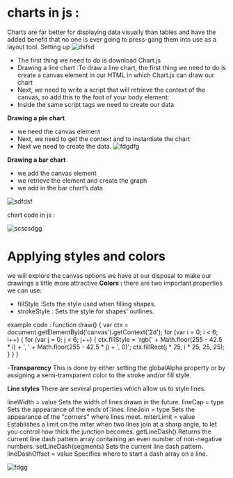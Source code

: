 # charts in js : 

Charts are far better for displaying data visually than tables and have the added benefit that no one is ever going to press-gang them into use as a layout tool.
Setting up
![dsfsd](https://miro.medium.com/max/3748/1*toepgVwopga9TYFpSkSxXw.png)

* The first thing we need to do is download Chart.js
* Drawing a line chart :To draw a line chart, the first thing we need to do is create a canvas element in our HTML in which Chart.js can draw our chart
* Next, we need to write a script that will retrieve the context of the canvas, so add this to the foot of your body element:
* Inside the same script tags we need to create our data

**Drawing a pie chart**
* we need the canvas element
* Next, we need to get the context and to instantiate the chart
* Next we need to create the data.
![fdgdfg](https://miro.medium.com/max/679/1*c9QQgpC9YnznJWFOjWF7tA.png)

**Drawing a bar chart**
* we add the canvas element
* we retrieve the element and create the graph
* we add in the bar chart’s data

![sdfdsf](https://res.cloudinary.com/practicaldev/image/fetch/s--04Uz3pU---/c_limit%2Cf_auto%2Cfl_progressive%2Cq_auto%2Cw_880/https://thepracticaldev.s3.amazonaws.com/i/pdg4eqlpz1hjjfwcdsxj.png)

chart code in js :

![scscsdgg](https://i.stack.imgur.com/TMX9U.png)

# Applying styles and colors

 we will explore the canvas options we have at our disposal to make our drawings a little more attractive
 **Colors :**
 there are two important properties we can use: 
 * fillStyle :Sets the style used when filling shapes.
 * strokeStyle : Sets the style for shapes' outlines.
  
  example code :
  function draw() {
  var ctx = document.getElementById('canvas').getContext('2d');
  for (var i = 0; i < 6; i++) {
    for (var j = 0; j < 6; j++) {
      ctx.fillStyle = 'rgb(' + Math.floor(255 - 42.5 * i) + ', ' +
                       Math.floor(255 - 42.5 * j) + ', 0)';
      ctx.fillRect(j * 25, i * 25, 25, 25);
    }
  }
}

-**Transparency**
 This is done by either setting the globalAlpha property or by assigning a semi-transparent color to the stroke and/or fill style.
 
 **Line styles**
There are several properties which allow us to style lines.

lineWidth = value
Sets the width of lines drawn in the future.
lineCap = type
Sets the appearance of the ends of lines.
lineJoin = type
Sets the appearance of the "corners" where lines meet.
miterLimit = value
Establishes a limit on the miter when two lines join at a sharp angle, to let you control how thick the junction becomes.
getLineDash()
Returns the current line dash pattern array containing an even number of non-negative numbers.
setLineDash(segments)
Sets the current line dash pattern.
lineDashOffset = value
Specifies where to start a dash array on a line.

![fdgg](https://mdn.mozillademos.org/files/239/Canvas_linewidth.png)




